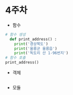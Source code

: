 # 4주차
* 함수
```python
# 함수 생성
  def print_address() :
    print('경상북도')
    print('울릉군 울릉읍')
    print('독도리 산 1-96번지')
# 함수 호출
print_address()
```

* 객체
```python

```

* 모듈
```python

```
